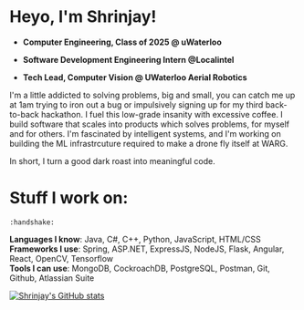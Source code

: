 # Heyo, I'm Shrinjay!

* **Computer Engineering, Class of 2025 @ uWaterloo**

* **Software Development Engineering Intern @Localintel**

* **Tech Lead, Computer Vision @ UWaterloo Aerial Robotics**

I'm a little addicted to solving problems, big and small, you can catch me up at 1am trying to iron out a bug or impulsively signing up for my third back-to-back hackathon. I fuel this low-grade insanity with excessive coffee. I build software that scales into products which solves problems, for myself and for others. I'm fascinated by intelligent systems, and I'm working on building the ML infrastrcuture required to make a drone fly itself at WARG.

In short, I turn a good dark roast into meaningful code. 

# Stuff I work on: 

 	:handshake:

**Languages I know**: Java, C#, C++, Python, JavaScript, HTML/CSS \
**Frameworks I use**: Spring, ASP.NET, ExpressJS, NodeJS, Flask, Angular, React, OpenCV, Tensorflow \
**Tools I can use**: MongoDB, CockroachDB, PostgreSQL, Postman, Git, Github, Atlassian Suite

[![Shrinjay's GitHub stats](https://github-readme-stats.vercel.app/api?username=shrinjay&show_icons=true&hide=issues)](https://github.com/anuraghazra/github-readme-stats)
